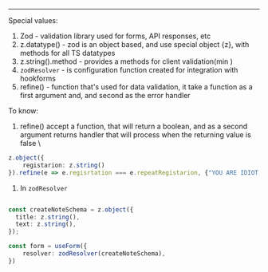 ***
Special values:
1. Zod - validation library used for forms, API responses, etc
2. z.datatype() - zod is an object based, and use special object {z}, with methods for all TS datatypes 
3. z.string().method - provides a methods for client validation(min )
4. `zodResolver` - is configuration function created for integration with hookforms 
5. refine() - function that's used for data validation, it take a function as a first argument and, and second as the error handler 

To know:
1. refine() accept a function, that will return a boolean, and as a second argument returns handler that will process when the returning value is false \
```ts
z.object({
	registarion: z.string()
}).refine(e => e.regisrtation === e.repeatRegistarion, {"YOU ARE IDIOT, WRITE THE FCK PASSWORD PROPERLY!!!"})
```
1. In `zodResolver` 
```ts 

const createNoteSchema = z.object({
  title: z.string(),
  text: z.string(),
});

const form = useForm({
	resolver: zodResolver(createNoteSchema),
})
```

